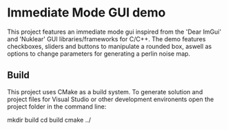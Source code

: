 # Immediate Mode GUI demo

This project features an immediate mode gui inspired from the 'Dear ImGui' and 'Nuklear' GUI libraries/frameworks for C/C++.
The demo features checkboxes, sliders and buttons to manipulate a rounded box, aswell as options to change parameters for generating a perlin noise map.

## Build

This project uses CMake as a build system. To generate solution and project files for Visual Studio or other development environents open the project folder in the command line:

mkdir build
cd build
cmake ../